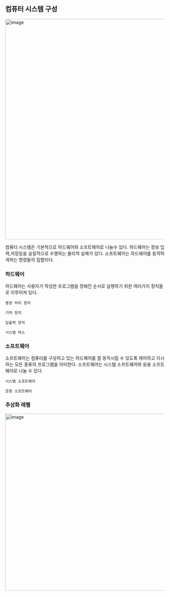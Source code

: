 ## 컴퓨터 시스템 구성

<img width="695" alt="image" src="https://user-images.githubusercontent.com/51963264/195100317-87b90541-5313-4f8b-a169-322d01dbd73f.png">

컴퓨터 시스템은 기본적으로 하드웨어와 소프트웨어로 나눌수 있다. 하드웨어는 정보 입력,저장등을 실질적으로 수행하는 물리적 실체가 있다. 소프트웨어는 하드웨어를 동작하게하는 명령들의 집합이다.

### 하드웨어

하드웨어는 사용자가 작성한 프로그램을 정해진 순서로 실행하기 위한 여러가지 장치들로 이루어져 있다.

`중앙 처리 장치`

`기억 장치`

`입출력 장치`

`시스템 버스`


### 소프트웨어

소프트웨어는 컴퓨터를 구성하고 있는 하드웨어를 잘 동작시킬 수 있도록 제어하고 지시하는 모든 종류의 프로그램을 의미한다. 소프트웨어는 시스템 소프트웨어와 응용 소프트웨어로 나눌 수 있다.

`시스템 소프트웨어`

`응용 소프트웨어`


### 추상화 레벨

<img width="558" alt="image" src="https://user-images.githubusercontent.com/51963264/195151198-048d3ec6-05de-4452-b441-80a3d3fee39b.png">

